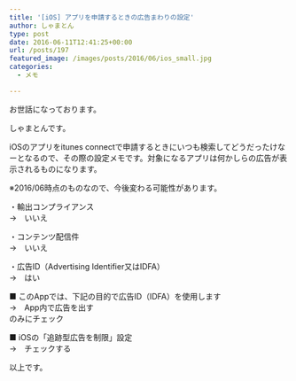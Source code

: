 ```yaml
---
title: '[iOS] アプリを申請するときの広告まわりの設定'
author: しゃまとん
type: post
date: 2016-06-11T12:41:25+00:00
url: /posts/197
featured_image: /images/posts/2016/06/ios_small.jpg
categories:
  - メモ

---
```

お世話になっております。

しゃまとんです。

iOSのアプリをitunes connectで申請するときにいつも検索してどうだったけなーとなるので、その際の設定メモです。対象になるアプリは何かしらの広告が表示されるものになります。

※2016/06時点のものなので、今後変わる可能性があります。

・輸出コンプライアンス  
→　いいえ

・コンテンツ配信件  
→　いいえ

・広告ID（Advertising Identifier又はIDFA）  
→　はい

■ このAppでは、下記の目的で広告ID（IDFA）を使用します  
→　App内で広告を出す  
のみにチェック

■ iOSの「追跡型広告を制限」設定  
→　チェックする

以上です。